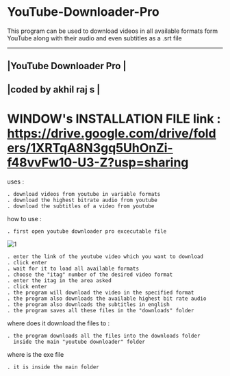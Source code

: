 # YouTube-Downloader-Pro
This program can be used to download videos in all available formats form YouTube along with their audio and even subtitles as a .srt file

 --------------------------
|YouTube Downloader Pro    |
 --------------------------
|coded by akhil raj s      |
 --------------------------

# WINDOW's INSTALLATION FILE link : https://drive.google.com/drive/folders/1XRTqA8N3gq5UhOnZi-f48vvFw10-U3-Z?usp=sharing
uses :

	. download videos from youtube in variable formats 
	. download the highest bitrate audio from youtube
	. download the subtitles of a video from youtube
	
how to use :

	. first open youtube downloader pro excecutable file
![1](https://user-images.githubusercontent.com/67222042/89734395-91309680-da79-11ea-8085-0ac569eaef37.jpeg)
	
	. enter the link of the youtube video which you want to download 
	. click enter
	. wait for it to load all available formats 
	. choose the "itag" number of the desired video format 
	. enter the itag in the area asked 
	. click enter 
	. the program will download the video in the specified format 
	. the program also downloads the available highest bit rate audio
	. the program also downloads the subtitles in english 
	. the program saves all these files in the "downloads" folder
	
where does it download the files to :
	
	. the program downloads all the files into the downloads folder 
	  inside the main "youtube downloader" folder
	
where is the exe file 
	
	. it is inside the main folder
